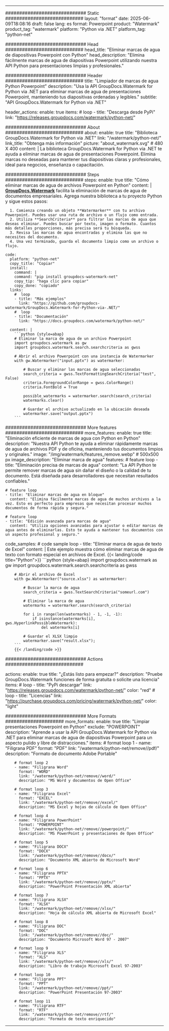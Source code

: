 
---
############################# Static ############################
layout: "format"
date:  2025-06-09T18:08:16
draft: false
lang: es
format: Powerpoint
product: "Watermark"
product_tag: "watermark"
platform: "Python via .NET"
platform_tag: "python-net"

############################# Head ############################
head_title: "Eliminar marcas de agua de diapositivas Powerpoint con Python"
head_description: "Elimina fácilmente marcas de agua de diapositivas Powerpoint utilizando nuestra API Python para presentaciones limpias y profesionales."

############################# Header ############################
title: "Limpiador de marcas de agua Python Powerpoint" 
description: "Usa la API GroupDocs.Watermark for Python via .NET para eliminar marcas de agua de presentaciones Powerpoint, manteniendo tus diapositivas ordenadas y legibles."
subtitle: "API GroupDocs.Watermark for Python via .NET" 

header_actions:
  enable: true
  items:
    #  loop
    - title: "Descarga desde PyPi"
      link: "https://releases.groupdocs.com/watermark/python-net/"
      
############################# About ############################
about:
    enable: true
    title: "Biblioteca GroupDocs.Watermark for Python via .NET"
    link: "/watermark/python-net/"
    link_title: "Obtenga más información"
    picture: "about_watermark.svg" # 480 X 400
    content: |
       La biblioteca GroupDocs.Watermark for Python via .NET te ayuda a eliminar marcas de agua de presentaciones Powerpoint. Elimina marcas no deseadas para mantener tus diapositivas claras y profesionales, ideal para negocios, enseñanza o capacitación.

############################# Steps ############################
steps:
    enable: true
    title: "Cómo eliminar marcas de agua de archivos Powerpoint en Python"
    content: |
      **[GroupDocs.Watermark](https://products.groupdocs.com/watermark/python-net/)** facilita la eliminación de marcas de agua de documentos empresariales. Agrega nuestra biblioteca a tu proyecto Python y sigue estos pasos:
      
      1. Comienza creando un objeto **Watermarker** con tu archivo Powerpoint. Puedes usar una ruta de archivo o un flujo como entrada.
      2. Utiliza **SearchCriteria** para filtrar las marcas de agua que deseas eliminar. Puedes buscar por texto, imagen o formato. Cuantos más detalles proporciones, más precisa será tu búsqueda.
      3. Revisa las marcas de agua encontradas y elimina las que no necesites del documento.
      4. Una vez terminado, guarda el documento limpio como un archivo o flujo.
   
    code:
      platform: "python-net"
      copy_title: "Copiar"
      install:
        command: |
        command: "pip install groupdocs-watermark-net"
        copy_tip: "haga clic para copiar"
        copy_done: "copiado"
      links:
        #  loop
        - title: "Más ejemplos"
          link: "https://github.com/groupdocs-watermark/GroupDocs.Watermark-for-Python-via-.NET/"
        #  loop
        - title: "Documentación"
          link: "https://docs.groupdocs.com/watermark/python-net/"
          
      content: |
        ```python {style=abap}
        # Eliminar la marca de agua de un archivo Powerpoint
        import groupdocs.watermark as gw
        import groupdocs.watermark.search.searchcriteria as gwss

        # Abrir el archivo Powerpoint con una instancia de Watermarker
        with gw.Watermarker("input.pptx") as watermarker:

            # Buscar y eliminar las marcas de agua seleccionadas
            search_criteria = gwss.TextFormattingSearchCriteria("test", False)
            criteria.ForegroundColorRange = gwss.ColorRange()
            criteria.FontBold = True

            possible_watermarks = watermarker.search(search_criteria)
            watermarks.clear()

            # Guardar el archivo actualizado en la ubicación deseada
            watermarker.save("output.pptx")
        ```            

############################# More features ############################
more_features:
  enable: true
  title: "Eliminación eficiente de marcas de agua con Python en Python"
  description: "Nuestra API Python te ayuda a eliminar rápidamente marcas de agua de archivos PDF y de oficina, manteniendo tus documentos limpios y originales."
  image: "/img/watermark/features_remove.webp" # 500x500 px
  image_description: "Eliminar marca de agua"
  features:
    # feature loop
    - title: "Eliminación precisa de marcas de agua"
      content: "La API Python te permite remover marcas de agua sin dañar el diseño o la calidad de tu documento. Está diseñada para desarrolladores que necesitan resultados confiables."

    # feature loop
    - title: "Eliminar marcas de agua en bloque"
      content: "Elimina fácilmente marcas de agua de muchos archivos a la vez. Esto es perfecto para empresas que necesitan procesar muchos documentos de forma rápida y segura."

    # feature loop
    - title: "Edición avanzada para marcas de agua"
      content: "Utiliza opciones avanzadas para ajustar o editar marcas de agua antes de eliminarlas. Esto te ayuda a mantener tus documentos con un aspecto profesional y seguro."
      
  code_samples:
    # code sample loop
    - title: "Eliminar marca de agua de texto de Excel"
      content: |
        Este ejemplo muestra cómo eliminar marcas de agua de texto con formato especial en archivos de Excel.
        {{< landing/code title="Python">}}
        ```python {style=abap}
        import groupdocs.watermark as gw
        import groupdocs.watermark.search.searchcriteria as gwss

        # Abrir el archivo de Excel
        with gw.Watermarker("source.xlsx") as watermarker:

            # Buscar la marca de agua
            search_criteria = gwss.TextSearchCriteria("someurl.com")

            # Eliminar la marca de agua
            watermarks = watermarker.search(search_criteria)

            for i in range(len(watermarks) - 1, -1, -1):
                if isinstance(watermarks[i], gws.HyperlinkPossibleWatermark):
                    del watermarks[i]

            # Guardar el XLSX limpio
            watermarker.save("result.xlsx");
        ```
        {{< /landing/code >}}


############################# Actions ############################

actions:
  enable: true
  title: "¿Estás listo para empezar?"
  description: "Pruebe GroupDocs.Watermark funciones de forma gratuita o solicite una licencia"
  items:
    #  loop
    - title: "PyPi descargar"
      link: "https://releases.groupdocs.com/watermark/python-net/"
      color: "red"
        #  loop
    - title: "Licencias"
      link: "https://purchase.groupdocs.com/pricing/watermark/python-net/"
      color: "light"


############################# More Formats #####################
more_formats:
    enable: true
    title: "Limpiar presentaciones Powerpoint en Python"
    exclude: "POWERPOINT"
    description: "Aprende a usar la API GroupDocs.Watermark for Python via .NET para eliminar marcas de agua de diapositivas Powerpoint para un aspecto pulido y libre de distracciones."
    items: 
        # format loop 1
        - name: "Filigrana PDF"
          format: "PDF"
          link: "/watermark/python-net/remove//pdf/"
          description: "Formato de documento Adobe Portable"

        # format loop 2
        - name: "Filigrana Word"
          format: "WORD"
          link: "/watermark/python-net/remove//word/"
          description: "MS Word y documentos de Open Office"
          
        # format loop 3
        - name: "Filigrana Excel"
          format: "EXCEL"
          link: "/watermark/python-net/remove//excel/"
          description: "MS Excel y hojas de cálculo de Open Office"

        # format loop 4
        - name: "Filigrana PowerPoint"
          format: "POWERPOINT"
          link: "/watermark/python-net/remove//powerpoint/"
          description: "MS PowerPoint y presentaciones de Open Office"

        # format loop 5
        - name: "Filigrana DOCX"
          format: "DOCX"
          link: "/watermark/python-net/remove//docx/"
          description: "Documento XML abierto de Microsoft Word"
          
        # format loop 6
        - name: "Filigrana PPTX"
          format: "PPTX"
          link: "/watermark/python-net/remove//pptx/"
          description: "PowerPoint Presentación XML abierta"
          
        # format loop 7
        - name: "Filigrana XLSX"
          format: "XLSX"
          link: "/watermark/python-net/remove//xlsx/"
          description: "Hoja de cálculo XML abierta de Microsoft Excel"

        # format loop 8
        - name: "Filigrana DOC"
          format: "DOC"
          link: "/watermark/python-net/remove//doc/"
          description: "Documento Microsoft Word 97 - 2007"

        # format loop 9
        - name: "Filigrana XLS"
          format: "XLS"
          link: "/watermark/python-net/remove//xls/"
          description: "Libro de trabajo Microsoft Excel 97-2003"

        # format loop 10
        - name: "Filigrana PPT"
          format: "PPT"
          link: "/watermark/python-net/remove//ppt/"
          description: "PowerPoint Presentación 97-2003"

        # format loop 11
        - name: "Filigrana RTF"
          format: "RTF"
          link: "/watermark/python-net/remove//rtf/"
          description: "Formato de texto enriquecido"

---